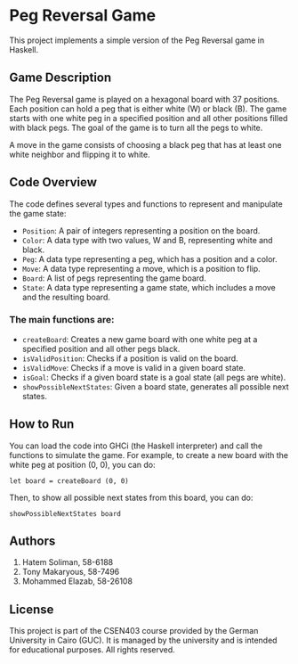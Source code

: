 # Peg Reversal Game
This project implements a simple version of the Peg Reversal game in Haskell.

## Game Description
The Peg Reversal game is played on a hexagonal board with 37 positions. Each position can hold a peg that is either white (W) or black (B). The game starts with one white peg in a specified position and all other positions filled with black pegs. The goal of the game is to turn all the pegs to white.

A move in the game consists of choosing a black peg that has at least one white neighbor and flipping it to white.

## Code Overview
The code defines several types and functions to represent and manipulate the game state:

- `Position`: A pair of integers representing a position on the board.
- `Color`: A data type with two values, W and B, representing white and black.
- `Peg`: A data type representing a peg, which has a position and a color.
- `Move`: A data type representing a move, which is a position to flip.
- `Board`: A list of pegs representing the game board.
- `State`: A data type representing a game state, which includes a move and the resulting board.

### The main functions are:

- `createBoard`: Creates a new game board with one white peg at a specified position and all other pegs black.
- `isValidPosition`: Checks if a position is valid on the board.
- `isValidMove`: Checks if a move is valid in a given board state.
- `isGoal`: Checks if a given board state is a goal state (all pegs are white).
- `showPossibleNextStates`: Given a board state, generates all possible next states.

## How to Run
You can load the code into GHCi (the Haskell interpreter) and call the functions to simulate the game. For example, to create a new board with the white peg at position (0, 0), you can do:

```
let board = createBoard (0, 0)
```
Then, to show all possible next states from this board, you can do:
```
showPossibleNextStates board
```

## Authors

1. Hatem Soliman, 58-6188
2. Tony Makaryous, 58-7496
3. Mohammed Elazab, 58-26108

## License

This project is part of the CSEN403 course provided by the German University in Cairo (GUC). It is managed by the university and is intended for educational purposes. All rights reserved.